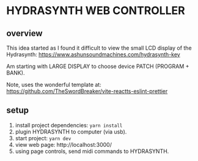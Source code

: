 # HYDRASYNTH WEB CONTROLLER

## overview
This idea started as I found it difficult to view the small LCD display of the Hydrasynth:
https://www.ashunsoundmachines.com/hydrasynth-key

Am starting with LARGE DISPLAY to choose device PATCH (PROGRAM + BANK).

Note, uses the wonderful template at:
https://github.com/TheSwordBreaker/vite-reactts-eslint-prettier

## setup
1. install project dependencies:
  ```yarn install```
2. plugin HYDRASYNTH to computer (via usb).
3. start project:
  ```yarn dev```
4. view web page:
   http://localhost:3000/
5. using page controls, send midi commands to HYDRASYNTH.
